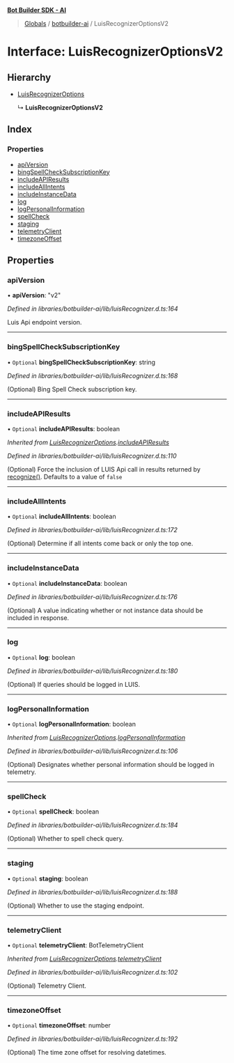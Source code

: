 **[Bot Builder SDK - AI](../README.md)**

> [Globals](undefined) / [botbuilder-ai](../README.md) / LuisRecognizerOptionsV2

# Interface: LuisRecognizerOptionsV2

## Hierarchy

* [LuisRecognizerOptions](botbuilder_ai.luisrecognizeroptions.md)

  ↳ **LuisRecognizerOptionsV2**

## Index

### Properties

* [apiVersion](botbuilder_ai.luisrecognizeroptionsv2.md#apiversion)
* [bingSpellCheckSubscriptionKey](botbuilder_ai.luisrecognizeroptionsv2.md#bingspellchecksubscriptionkey)
* [includeAPIResults](botbuilder_ai.luisrecognizeroptionsv2.md#includeapiresults)
* [includeAllIntents](botbuilder_ai.luisrecognizeroptionsv2.md#includeallintents)
* [includeInstanceData](botbuilder_ai.luisrecognizeroptionsv2.md#includeinstancedata)
* [log](botbuilder_ai.luisrecognizeroptionsv2.md#log)
* [logPersonalInformation](botbuilder_ai.luisrecognizeroptionsv2.md#logpersonalinformation)
* [spellCheck](botbuilder_ai.luisrecognizeroptionsv2.md#spellcheck)
* [staging](botbuilder_ai.luisrecognizeroptionsv2.md#staging)
* [telemetryClient](botbuilder_ai.luisrecognizeroptionsv2.md#telemetryclient)
* [timezoneOffset](botbuilder_ai.luisrecognizeroptionsv2.md#timezoneoffset)

## Properties

### apiVersion

•  **apiVersion**: \"v2\"

*Defined in libraries/botbuilder-ai/lib/luisRecognizer.d.ts:164*

Luis Api endpoint version.

___

### bingSpellCheckSubscriptionKey

• `Optional` **bingSpellCheckSubscriptionKey**: string

*Defined in libraries/botbuilder-ai/lib/luisRecognizer.d.ts:168*

(Optional) Bing Spell Check subscription key.

___

### includeAPIResults

• `Optional` **includeAPIResults**: boolean

*Inherited from [LuisRecognizerOptions](botbuilder_ai.luisrecognizeroptions.md).[includeAPIResults](botbuilder_ai.luisrecognizeroptions.md#includeapiresults)*

*Defined in libraries/botbuilder-ai/lib/luisRecognizer.d.ts:110*

(Optional) Force the inclusion of LUIS Api call in results returned by [recognize()](#recognize). Defaults to a value of `false`

___

### includeAllIntents

• `Optional` **includeAllIntents**: boolean

*Defined in libraries/botbuilder-ai/lib/luisRecognizer.d.ts:172*

(Optional) Determine if all intents come back or only the top one.

___

### includeInstanceData

• `Optional` **includeInstanceData**: boolean

*Defined in libraries/botbuilder-ai/lib/luisRecognizer.d.ts:176*

(Optional) A value indicating whether or not instance data should be included in response.

___

### log

• `Optional` **log**: boolean

*Defined in libraries/botbuilder-ai/lib/luisRecognizer.d.ts:180*

(Optional) If queries should be logged in LUIS.

___

### logPersonalInformation

• `Optional` **logPersonalInformation**: boolean

*Inherited from [LuisRecognizerOptions](botbuilder_ai.luisrecognizeroptions.md).[logPersonalInformation](botbuilder_ai.luisrecognizeroptions.md#logpersonalinformation)*

*Defined in libraries/botbuilder-ai/lib/luisRecognizer.d.ts:106*

(Optional) Designates whether personal information should be logged in telemetry.

___

### spellCheck

• `Optional` **spellCheck**: boolean

*Defined in libraries/botbuilder-ai/lib/luisRecognizer.d.ts:184*

(Optional) Whether to spell check query.

___

### staging

• `Optional` **staging**: boolean

*Defined in libraries/botbuilder-ai/lib/luisRecognizer.d.ts:188*

(Optional) Whether to use the staging endpoint.

___

### telemetryClient

• `Optional` **telemetryClient**: BotTelemetryClient

*Inherited from [LuisRecognizerOptions](botbuilder_ai.luisrecognizeroptions.md).[telemetryClient](botbuilder_ai.luisrecognizeroptions.md#telemetryclient)*

*Defined in libraries/botbuilder-ai/lib/luisRecognizer.d.ts:102*

(Optional) Telemetry Client.

___

### timezoneOffset

• `Optional` **timezoneOffset**: number

*Defined in libraries/botbuilder-ai/lib/luisRecognizer.d.ts:192*

(Optional) The time zone offset for resolving datetimes.
